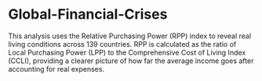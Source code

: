 # Global-Financial-Crises
This analysis uses the Relative Purchasing Power (RPP) index to reveal real living conditions across 139 countries. RPP is calculated as the ratio of Local Purchasing Power (LPP) to the Comprehensive Cost of Living Index (CCLI), providing a clearer picture of how far the average income goes after accounting for real expenses.
